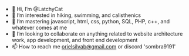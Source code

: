 - 👋 Hi, I’m @LatchyCat
- 👀 I’m interested in hiking, swimming, and calisthenics 
- 🌱 I’m mastering javascript, html, css, python, SQL, PHP, c++, and whatever comes at me
- 💞️ I’m looking to collaborate on anything related to website architecture work, app development, and front end development
- 📫 How to reach me orielsilvab@gmail.com or discord 'sombra9191' 

<!---
LatchyCat/LatchyCat is a ✨ Hard Working ✨ repository because its `README.md` (this file) appears on your GitHub profile.
You can click the Preview link to take a look at your changes.
--->
